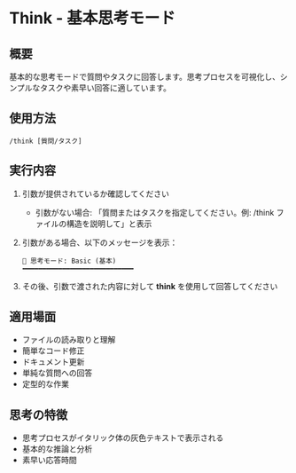 # Think - 基本思考モード

## 概要

基本的な思考モードで質問やタスクに回答します。思考プロセスを可視化し、シンプルなタスクや素早い回答に適しています。

## 使用方法

```text
/think [質問/タスク]
```

## 実行内容

1. 引数が提供されているか確認してください
   - 引数がない場合: 「質問またはタスクを指定してください。例: /think ファイルの構造を説明して」と表示

2. 引数がある場合、以下のメッセージを表示：

   ```text
   🧠 思考モード: Basic (基本)
   ━━━━━━━━━━━━━━━━━━━━━━━━━━━━
   ```

3. その後、引数で渡された内容に対して **think** を使用して回答してください

## 適用場面

- ファイルの読み取りと理解
- 簡単なコード修正
- ドキュメント更新
- 単純な質問への回答
- 定型的な作業

## 思考の特徴

- 思考プロセスがイタリック体の灰色テキストで表示される
- 基本的な推論と分析
- 素早い応答時間
